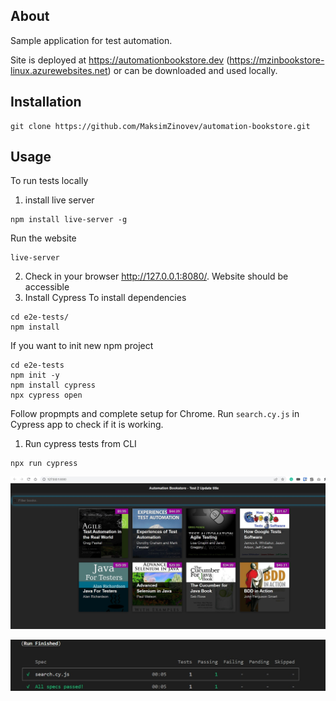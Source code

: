 ## About

Sample application for test automation.

Site is deployed at https://automationbookstore.dev (https://mzinbookstore-linux.azurewebsites.net) or can be downloaded and used locally.


## Installation 

```
git clone https://github.com/MaksimZinovev/automation-bookstore.git
```

## Usage 

To run tests locally

1. install live server 

```shell
npm install live-server -g
```

Run the website 

```shell
live-server
```

2. Check in your browser http://127.0.0.1:8080/. Website should be accessible 
3. Install Cypress
To install dependencies 

```
cd e2e-tests/
npm install
```

If you want to init new npm project
```shell
cd e2e-tests
npm init -y
npm install cypress
npx cypress open

```
Follow propmpts and complete setup for Chrome. 
Run `search.cy.js` in Cypress app to check if it is working.

1. Run cypress tests from CLI

```shell
npx run cypress
```


![Automation Bookstore](./img/AutomationBookstore.jpg)  

![Test run results](./img/RunFinishedCypress.jpg)